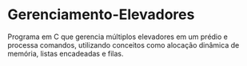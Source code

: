 # Gerenciamento-Elevadores
Programa em C que gerencia múltiplos elevadores em um prédio e processa comandos, utilizando conceitos como alocação dinâmica de memória, listas encadeadas e filas.
